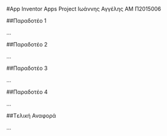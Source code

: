 #App Inventor Apps Project
Ιωάννης Αγγέλης
ΑΜ Π2015006

##Παραδοτέο 1

...

##Παραδοτέο 2

…

##Παραδοτέο 3

...

##Παραδοτέο 4

...

##Tελική Αναφορά

...
